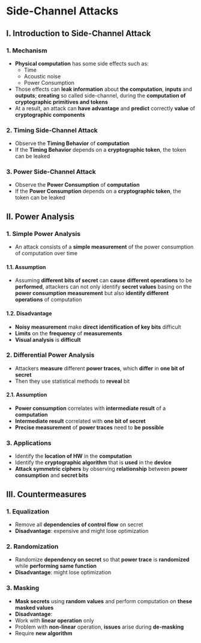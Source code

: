 # Side-Channel Attacks

## I. Introduction to Side-Channel Attack

### 1. Mechanism

- **Physical computation** has some side effects such as:
  - Time
  - Acoustic noise
  - Power Consumption
- Those effects can **leak information** about **the computation**, **inputs** and **outputs**; **creating** so called side-channel, during the **computation of cryptographic primitives and tokens**
- At a result, an attack can **have advantage** and **predict** correctly **value** of **cryptographic components**

### 2. Timing Side-Channel Attack

- Observe the **Timing Behavior** of **computation**
- If the **Timing Behavior** depends on a **cryptographic token**, the token can be leaked

### 3. Power Side-Channel Attack

- Observe the **Power Consumption** of **computation**
- If the **Power Consumption** depends on a **cryptographic token**, the token can be leaked

## II. Power Analysis

### 1. Simple Power Analysis

- An attack consists of a **simple measurement** of the power consumption of computation over time

#### 1.1. Assumption

- Assuming **different bits of secret** can **cause** **different operations** to be **performed**, attackers can not only identify **secret values** basing on the **power consumption measurement** but also **identify different operations** of computation

#### 1.2. Disadvantage

- **Noisy measurement** make **direct identification of key bits** difficult
- **Limits** on the **frequency** of **measurements**
- **Visual analysis** is **difficult**

### 2. Differential Power Analysis

- Attackers **measure** different **power traces**, which **differ** in **one bit of secret**
- Then they use statistical methods to **reveal** bit

#### 2.1. Assumption

- **Power consumption** correlates with **intermediate result** of a **computation**
- **Intermediate result** correlated with **one bit of secret**
- **Precise measurement** of **power traces** need to **be possible**

### 3. Applications

- Identify the **location of HW** in the **computation**
- Identify the **cryptographic algorithm** that is **used** in the **device**
- **Attack symmetric ciphers** by observing **relationship** between **power consumption** and **secret bits**

## III. Countermeasures

### 1. Equalization

- Remove all **dependencies of control flow** on secret
- **Disadvantage**: expensive and might lose optimization

### 2. Randomization

- Randomize **dependency on secret** so that **power trace** is **randomized** while **performing same function**
- **Disadvantage**: might lose optimization

### 3. Masking

-  **Mask secrets** using **random values** and perform computation on **these** **masked values**
-  **Disadvantage**: 
  - Work with **linear operation** only
  - Problem with **non-linear** operation, **issues** arise during **de-masking**
  - Require **new algorithm**